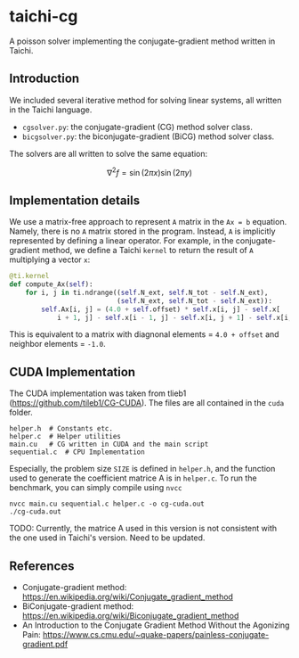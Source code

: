 # taichi-cg
A poisson solver implementing the conjugate-gradient method written in Taichi.

## Introduction
We included several iterative method for solving linear systems, all written in the Taichi language.
- `cgsolver.py`: the conjugate-gradient (CG) method solver class.
- `bicgsolver.py`: the biconjugate-gradient (BiCG) method solver class.

The solvers are all written to solve the same equation:

$$ \nabla ^2 f = \sin(2\pi x) \sin(2\pi y) $$

## Implementation details
We use a matrix-free approach to represent `A` matrix in the `Ax = b` equation. Namely, there is no `A` matrix stored in the
program. Instead, `A` is implicitly represented by defining a linear operator. For example, in the conjugate-gradient method,
we define a Taichi `kernel` to return the result of `A` multiplying a vector `x`:
```python
@ti.kernel
def compute_Ax(self):
    for i, j in ti.ndrange((self.N_ext, self.N_tot - self.N_ext),
                           (self.N_ext, self.N_tot - self.N_ext)):
        self.Ax[i, j] = (4.0 + self.offset) * self.x[i, j] - self.x[
            i + 1, j] - self.x[i - 1, j] - self.x[i, j + 1] - self.x[i, j - 1]
```
This is equivalent to a matrix with diagnonal elements = `4.0 + offset` and neighbor elements = `-1.0`.


## CUDA Implementation
The CUDA implementation was taken from tlieb1 (https://github.com/tileb1/CG-CUDA).
The files are all contained in the `cuda` folder.
```
helper.h  # Constants etc.
helper.c  # Helper utilities
main.cu   # CG written in CUDA and the main script
sequential.c  # CPU Implementation
```
Especially, the problem size `SIZE` is defined in `helper.h`, and the function used to generate the coefficient matrice A
is in `helper.c`.
To run the benchmark, you can simply compile using `nvcc`
```
nvcc main.cu sequential.c helper.c -o cg-cuda.out
./cg-cuda.out
```
TODO: Currently, the matrice A used in this version is not consistent with the one used in Taichi's version.
Need to be updated.

## References
- Conjugate-gradient method: https://en.wikipedia.org/wiki/Conjugate_gradient_method
- BiConjugate-gradient method: https://en.wikipedia.org/wiki/Biconjugate_gradient_method
- An Introduction to the Conjugate Gradient Method Without the Agonizing Pain: https://www.cs.cmu.edu/~quake-papers/painless-conjugate-gradient.pdf